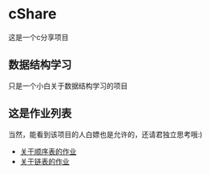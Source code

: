 # cShare
这是一个c分享项目
## 数据结构学习
只是一个小白关于数据结构学习的项目
## 这是作业列表
当然，能看到该项目的人白嫖也是允许的，还请君独立思考哦:)
- [关于顺序表的作业](/SeqListDemo.c)
- [关于链表的作业](/LinkListDemo.c)
